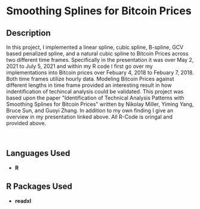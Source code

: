 <h1>Smoothing Splines for Bitcoin Prices</h1>

<h2>Description</h2>

In this project, I implemented a linear spline, cubic spline, B-spline, GCV based penalized spline, and a natural cubic spline to Bitcoin Prices across two different time frames. Specifically in the presentation it was over May 2, 2021 to July 5, 2021 and within my R code I first go over my implementations into Bitcoin prices over Febuary 4, 2018 to Febuary 7, 2018. Both time frames utilize hourly data. Modeling Bitcoin Prices against different lengths in time frame provided an interesting result in how indentification of techincal analysis could be validated. This project was based upon the paper "Identification of Technical Analysis Patterns with Smoothing Splines for Bitcoin Prices" written by Nikolay Miller, Yiming Yang, Bruce Sun, and Guoyi Zhang. In addition to my own finding I give an overview in my presentation linked above. All R-Code is oringal and provided above. 

<br />


<h2>Languages Used</h2>

- <b>R</b> 

<h2>R Packages Used</h2>

- <b>readxl</b>

